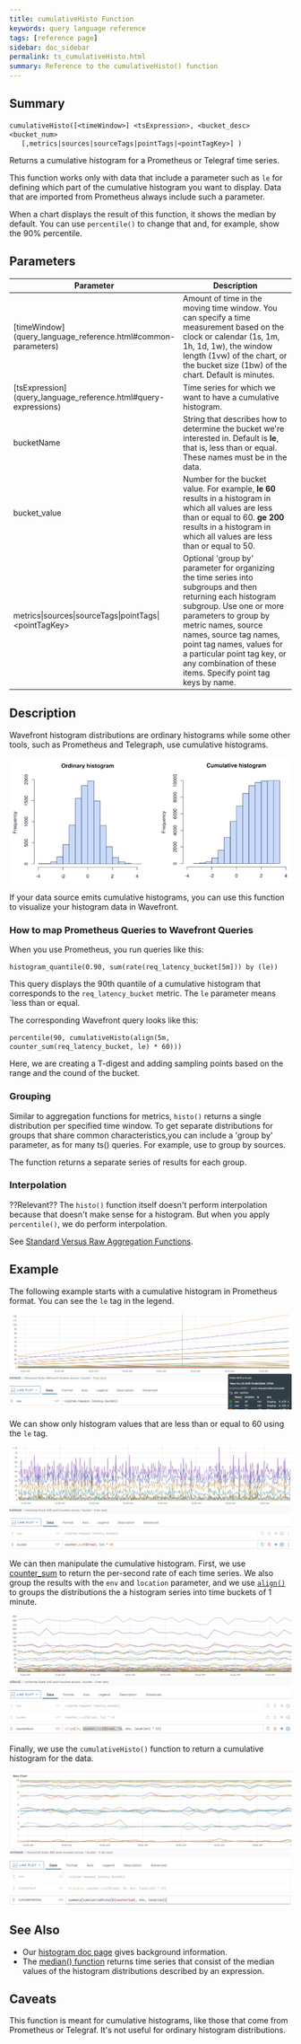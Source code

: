 ```yaml
---
title: cumulativeHisto Function
keywords: query language reference
tags: [reference page]
sidebar: doc_sidebar
permalink: ts_cumulativeHisto.html
summary: Reference to the cumulativeHisto() function
---
```

## Summary
```
cumulativeHisto([<timeWindow>] <tsExpression>, <bucket_desc> <bucket_num>
   [,metrics|sources|sourceTags|pointTags|<pointTagKey>] )
```

Returns a cumulative histogram for a Prometheus or Telegraf time series.

This function works only with data that include a parameter such as `le` for defining which part of the cumulative histogram you want to display. Data that are imported from Prometheus always include such a parameter.

When a chart displays the result of this function, it shows the median by default. You can use `percentile()` to change that and, for example, show the 90% percentile.

## Parameters
<table>
<tbody>
<thead>
<tr><th width="30%">Parameter</th><th width="70%">Description</th></tr>
</thead>
<tr>
<td markdown="span">[timeWindow](query_language_reference.html#common-parameters)</td>
<td markdown="span">Amount of time in the moving time window. You can specify a time measurement based on the clock or calendar (1s, 1m, 1h, 1d, 1w), the window length (1vw) of the chart, or the bucket size (1bw) of the chart. Default is minutes.</td></tr>
<tr>
<td markdown="span"> [tsExpression](query_language_reference.html#query-expressions)</td>
<td>Time series for which we want to have a cumulative histogram. </td></tr>
<tr>
<td>bucketName</td>
<td markdown="span">String that describes how to determine the bucket we're interested in. Default is <strong>le</strong>, that is, less than or equal. These names must be in the data. </td></tr>
<tr>
<td>bucket_value</td>
<td>Number for the bucket value. For example, <strong>le 60</strong> results in a histogram in which all values are less than or equal to 60. <strong>ge 200</strong> results in a histogram in which all values are less than or equal to 50. </td></tr>
<tr>
<td>metrics&vert;sources&vert;sourceTags&vert;pointTags&vert;&lt;pointTagKey&gt;</td>
<td>Optional 'group by' parameter for organizing the time series into subgroups and then returning each histogram subgroup.
Use one or more parameters to group by metric names, source names, source tag names, point tag names, values for a particular point tag key, or any combination of these items. Specify point tag keys by name.</td>
</tr>
</tbody>
</table>


## Description

Wavefront histogram distributions are ordinary histograms while some other tools, such as Prometheus and Telegraph, use cumulative histograms.

![histogram types](images/histogram_types.png)

If your data source emits cumulative histograms, you can use this function to visualize your histogram data in Wavefront.

### How to map Prometheus Queries to Wavefront Queries

When you use Prometheus, you run queries like this:
```
histogram_quantile(0.90, sum(rate(req_latency_bucket[5m])) by (le))
```

This query displays the 90th quantile of a cumulative histogram that corresponds to the `req_latency_bucket` metric. The `le` parameter means `less than or equal.

The corresponding Wavefront query looks like this:
```
percentile(90, cumulativeHisto(align(5m, counter_sum(req_latency_bucket, le) * 60)))
```

Here, we are creating a T-digest and adding sampling points based on the range and the cound of the bucket.

### Grouping

Similar to aggregation functions for metrics, `histo()` returns a single distribution per specified time window.  To get separate distributions for groups that share common characteristics,you can include a 'group by' parameter, as for many ts() queries. For example, use  to group by sources.

The function returns a separate series of results for each group.

### Interpolation

??Relevant??
The `histo()` function itself doesn't perform interpolation because that doesn't make sense for a histogram. But when you apply `percentile()`, we do perform interpolation.

See [Standard Versus Raw Aggregation Functions](query_language_aggregate_functions.html).


## Example

The following example starts with a cumulative histogram in Prometheus format. You can see the `le` tag in the legend.

![cumulative histogram](images/cum_histo_simple.png)

We can show only histogram values that are less than or equal to 60 using the `le` tag.

![show only le 60](images/cum_histo_bucket.png)

We can then manipulate the cumulative histogram. First, we use [counter_sum](ts_counter_sum.html) to return the per-second rate of each time series. We also group the results with the `env` and `location` parameter, and we use [`align()`](ts_align.html) to groups the distributions the a histogram series into time buckets of 1 minute.

![counter sum and align](images/cum_histo_counter_sum.png)

Finally, we use the `cumulativeHisto()` function to return a cumulative histogram for the data.

![cumulative histo](images/cumulative_histo.png)


## See Also

* Our [histogram doc page](https://proxies_histograms.html) gives background information.
* The [median() function](ts_median.html) returns time series that consist of the median values of the histogram distributions described by an expression.

## Caveats

This function is meant for cumulative histograms, like those that come from Prometheus or Telegraf. It's not useful for ordinary histogram distributions.
